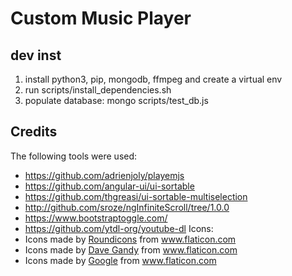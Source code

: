 # Custom Music Player

## dev inst
1. install python3, pip, mongodb, ffmpeg and create a virtual env
2. run scripts/install_dependencies.sh
3. populate database: mongo scripts/test_db.js

## Credits
The following tools were used:
- https://github.com/adrienjoly/playemjs
- https://github.com/angular-ui/ui-sortable
- https://github.com/thgreasi/ui-sortable-multiselection
- http://github.com/sroze/ngInfiniteScroll/tree/1.0.0
- https://www.bootstraptoggle.com/
- https://github.com/ytdl-org/youtube-dl
Icons:
- Icons made by <a href="https://www.flaticon.com/authors/roundicons" title="Roundicons">Roundicons</a> from <a href="https://www.flaticon.com/" title="Flaticon"> www.flaticon.com</a>
- Icons made by <a href="https://www.flaticon.com/authors/dave-gandy" title="Dave Gandy">Dave Gandy</a> from <a href="https://www.flaticon.com/" title="Flaticon">www.flaticon.com</a>
- Icons made by <a href="https://www.flaticon.com/authors/google" title="Google">Google</a> from <a href="https://www.flaticon.com/" title="Flaticon"> www.flaticon.com</a>